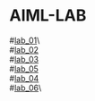 # AIML-LAB
#[lab_01](https://github.com/2303A51692/AIML-LAB/blob/main/AIML_Assignment_1.ipynb)\                         
#[lab_02](https://github.com/2303A51692/AIML-LAB/blob/main/Untitled13.ipynb)\
#[lab_03](https://github.com/2303A51692/AIML-LAB/blob/main/AIML_Assignment_3.ipynb)\
#[lab_05](https://github.com/2303A51692/AIML-LAB/blob/main/Assignment_5.ipynb)\
#[lab_04](https://github.com/2303A51692/AIML-LAB/blob/main/Assignment_4.ipynb)\
#[lab_06](https://github.com/2303A51692/AIML-LAB/blob/main/AIML_Assignment_6.ipynb)\

